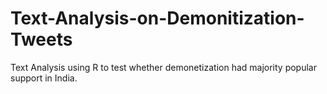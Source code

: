 # Text-Analysis-on-Demonitization-Tweets
Text Analysis using R to test whether demonetization had majority popular support in India.
